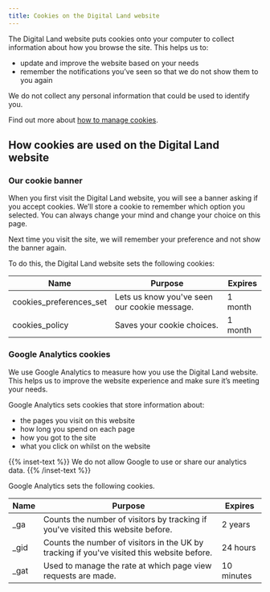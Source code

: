 ```yaml
---
title: Cookies on the Digital Land website
---
```

The Digital Land website puts cookies onto your computer to collect information about how you browse the site. This helps us to:

* update and improve the website based on your needs
* remember the notifications you’ve seen so that we do not show them to you again

We do not collect any personal information that could be used to identify you.

Find out more about [how to manage cookies](https://ico.org.uk/your-data-matters/online/cookies/).

## How cookies are used on the Digital Land website

### Our cookie banner

When you first visit the Digital Land website, you will see a banner asking if you accept cookies. We’ll store a cookie to remember which option you selected. You can always change your mind and change your choice on this page.

Next time you visit the site, we will remember your preference and not show the banner again.

To do this, the Digital Land website sets the following cookies:

| Name | Purpose | Expires |
| ---- | ---- | ---- |
| cookies_preferences_set | Lets us know you've seen our cookie message. | 1 month |
| cookies_policy | Saves your cookie choices. | 1 month |

### Google Analytics cookies

We use Google Analytics to measure how you use the Digital Land website. This helps us to improve the website experience and make sure it’s meeting your needs.

Google Analytics sets cookies that store information about:

* the pages you visit on this website
* how long you spend on each page
* how you got to the site
* what you click on whilst on the website

{{% inset-text %}}
We do not allow Google to use or share our analytics data.
{{% /inset-text %}}

Google Analytics sets the following cookies.

| Name | Purpose | Expires |
| ---- | ---- | ---- |
| _ga | Counts the number of visitors by tracking if you've visited this website before. | 2 years |
| _gid | Counts the number of visitors in the UK by tracking if you've visited this website before. | 24 hours |
| _gat | Used to manage the rate at which page view requests are made. | 10 minutes |
